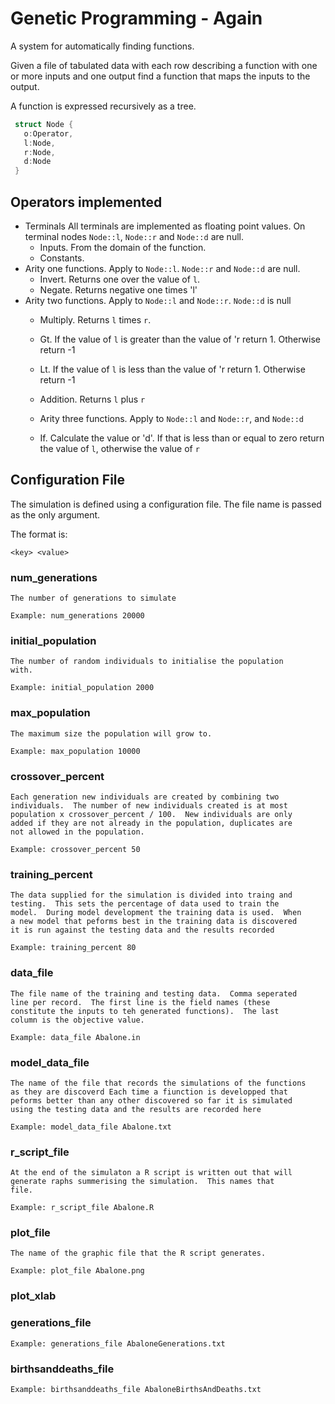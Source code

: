 # Genetic Programming - Again #

A system for automatically finding functions.

Given a file of tabulated data with each row describing a function
with one or more inputs and one output find a function that maps the
inputs to the output.

A function is expressed recursively as a tree.  

```rust
 struct Node {
   o:Operator,
   l:Node,
   r:Node,
   d:Node
 }
```

## Operators implemented ##

* Terminals All terminals are implemented as floating point values.
  On terminal nodes `Node::l`, `Node::r` and `Node::d` are null.
   * Inputs. From the domain of the function.
   * Constants.
* Arity one functions. Apply to `Node::l`. `Node::r` and `Node::d` are null.
   * Invert. Returns one over the value of `l`.
   * Negate. Returns negative one times 'l'
* Arity two functions. Apply to `Node::l` and `Node::r`. `Node::d` is null
   * Multiply. Returns `l` times `r`.
   * Gt. If the value of `l` is greater than the value of 'r return 1.
   Otherwise return -1

   * Lt. If the value of `l` is less than the value of 'r return 1.
     Otherwise return -1

   * Addition. Returns `l` plus `r`

   * Arity three functions.  Apply to `Node::l` and `Node::r`, and
     `Node::d`
   
   * If. Calculate the value or 'd'.  If that is less than or equal to
     zero return the value of `l`, otherwise the value of `r`

## Configuration File

The simulation is defined using a configuration file.  The file name
is passed as the only argument.

The format is:

`<key> <value>`

### num_generations ###

    The number of generations to simulate 

    Example: num_generations 20000

### initial_population ###

    The number of random individuals to initialise the population
    with.

    Example: initial_population 2000

### max_population ###

    The maximum size the population will grow to.

    Example: max_population 10000

### crossover_percent ###

    Each generation new individuals are created by combining two
    individuals.  The number of new individuals created is at most
    population x crossover_percent / 100.  New individuals are only
    added if they are not already in the population, duplicates are
    not allowed in the population.

    Example: crossover_percent 50

### training_percent ###

    The data supplied for the simulation is divided into traing and
    testing.  This sets the percentage of data used to train the
    model.  During model development the training data is used.  When
    a new model that peforms best in the training data is discovered
    it is run against the testing data and the results recorded

    Example: training_percent 80

### data_file ###

    The file name of the training and testing data.  Comma seperated
    line per record.  The first line is the field names (these
    constitute the inputs to teh generated functions).  The last
    column is the objective value.

    Example: data_file Abalone.in
    
### model_data_file ###

    The name of the file that records the simulations of the functions
    as they are discoverd Each time a fiunction is developped that
    peforms better than any other discovered so far it is simulated
    using the testing data and the results are recorded here

    Example: model_data_file Abalone.txt

### r_script_file ###

    At the end of the simulaton a R script is written out that will
    generate raphs summerising the simulation.  This names that
    file.

    Example: r_script_file Abalone.R

### plot_file ###

    The name of the graphic file that the R script generates.

    Example: plot_file Abalone.png

### plot_xlab ###

### generations_file ###

    Example: generations_file AbaloneGenerations.txt

### birthsanddeaths_file ###

    Example: birthsanddeaths_file AbaloneBirthsAndDeaths.txt